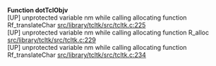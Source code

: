   
__Function dotTclObjv__  
  [UP] unprotected variable nm while calling allocating function Rf_translateChar [src/library/tcltk/src/tcltk.c:225](https://github.com/wch/r-source/blob/4ff648af1b66d18e9fa10f15d5cd1b04ea6cff37/src/library/tcltk/src/tcltk.c/#L225)  
  [UP] unprotected variable nm while calling allocating function R_alloc [src/library/tcltk/src/tcltk.c:229](https://github.com/wch/r-source/blob/4ff648af1b66d18e9fa10f15d5cd1b04ea6cff37/src/library/tcltk/src/tcltk.c/#L229)  
  [UP] unprotected variable nm while calling allocating function Rf_translateChar [src/library/tcltk/src/tcltk.c:234](https://github.com/wch/r-source/blob/4ff648af1b66d18e9fa10f15d5cd1b04ea6cff37/src/library/tcltk/src/tcltk.c/#L234)  
